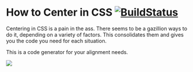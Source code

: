 # How to Center in CSS [![BuildStatus](https://travis-ci.org/oliverzheng/howtocenterincss.svg?branch=master)](https://travis-ci.org/oliverzheng/howtocenterincss)

Centering in CSS is a pain in the ass. There seems to be a gazillion ways to do it, depending on a variety of factors. This consolidates them and gives you the code you need for each situation.

This is a code generator for your alignment needs.

![](http://i.imgur.com/Q3cUg29.gif)
